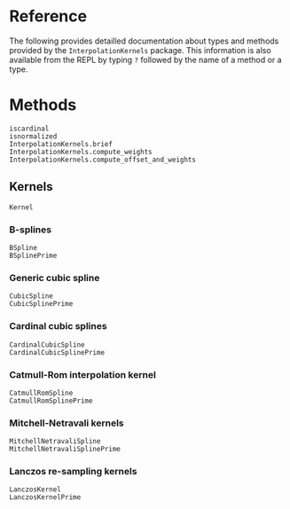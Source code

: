 # Reference

The following provides detailled documentation about types and methods provided
by the `InterpolationKernels` package.  This information is also available from
the REPL by typing `?` followed by the name of a method or a type.

# Methods

```@docs
iscardinal
isnormalized
InterpolationKernels.brief
InterpolationKernels.compute_weights
InterpolationKernels.compute_offset_and_weights
```

## Kernels

```@docs
Kernel
```

### B-splines

```@docs
BSpline
BSplinePrime
```

### Generic cubic spline

```@docs
CubicSpline
CubicSplinePrime
```

### Cardinal cubic splines

```@docs
CardinalCubicSpline
CardinalCubicSplinePrime
```

### Catmull-Rom interpolation kernel

```@docs
CatmullRomSpline
CatmullRomSplinePrime
```

### Mitchell-Netravali kernels

```@docs
MitchellNetravaliSpline
MitchellNetravaliSplinePrime
```

### Lanczos re-sampling kernels

```@docs
LanczosKernel
LanczosKernelPrime
```
